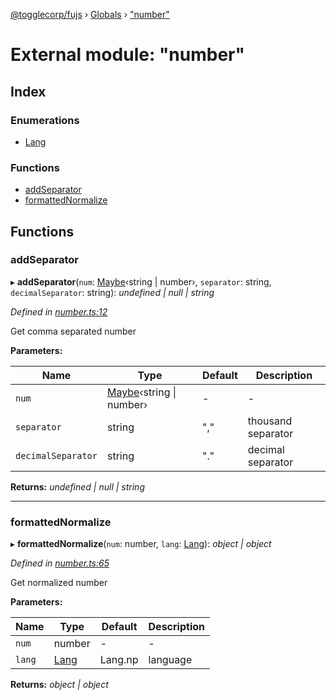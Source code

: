 [@togglecorp/fujs](../README.md) › [Globals](../globals.md) › ["number"](_number_.md)

# External module: "number"

## Index

### Enumerations

* [Lang](../enums/_number_.lang.md)

### Functions

* [addSeparator](_number_.md#addseparator)
* [formattedNormalize](_number_.md#formattednormalize)

## Functions

###  addSeparator

▸ **addSeparator**(`num`: [Maybe](_declarations_.md#maybe)‹string | number›, `separator`: string, `decimalSeparator`: string): *undefined | null | string*

*Defined in [number.ts:12](https://github.com/toggle-corp/fujs/blob/25ba3d4/src/number.ts#L12)*

Get comma separated number

**Parameters:**

Name | Type | Default | Description |
------ | ------ | ------ | ------ |
`num` | [Maybe](_declarations_.md#maybe)‹string &#124; number› | - | - |
`separator` | string | "," | thousand separator |
`decimalSeparator` | string | "." | decimal separator  |

**Returns:** *undefined | null | string*

___

###  formattedNormalize

▸ **formattedNormalize**(`num`: number, `lang`: [Lang](../enums/_number_.lang.md)): *object | object*

*Defined in [number.ts:65](https://github.com/toggle-corp/fujs/blob/25ba3d4/src/number.ts#L65)*

Get normalized number

**Parameters:**

Name | Type | Default | Description |
------ | ------ | ------ | ------ |
`num` | number | - | - |
`lang` | [Lang](../enums/_number_.lang.md) | Lang.np | language  |

**Returns:** *object | object*
